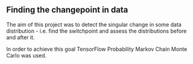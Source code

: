## Finding the changepoint in data

The aim of this project was to detect the singular change in some data distribution - i.e. find the switchpoint and assess the distributions before and after it.

In order to achieve this goal TensorFlow Probability Markov Chain Monte Carlo was used.
